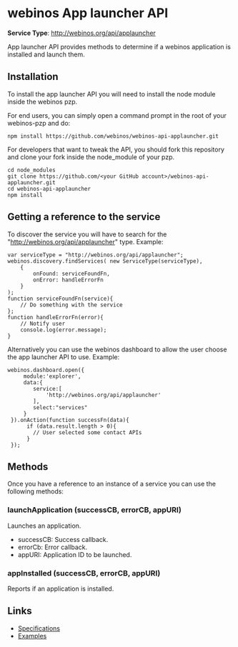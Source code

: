 # webinos App launcher API #

**Service Type**: http://webinos.org/api/applauncher

App launcher API provides methods to determine if a webinos application is installed and launch them. 

## Installation ##

To install the app launcher API you will need to install the node module inside the webinos pzp.

For end users, you can simply open a command prompt in the root of your webinos-pzp and do: 

	npm install https://github.com/webinos/webinos-api-applauncher.git

For developers that want to tweak the API, you should fork this repository and clone your fork inside the node_module of your pzp.

	cd node_modules
	git clone https://github.com/<your GitHub account>/webinos-api-applauncher.git
	cd webinos-api-applauncher
	npm install

## Getting a reference to the service ##

To discover the service you will have to search for the "http://webinos.org/api/applauncher" type. Example:

	var serviceType = "http://webinos.org/api/applauncher";
	webinos.discovery.findServices( new ServiceType(serviceType), 
		{ 
			onFound: serviceFoundFn, 
			onError: handleErrorFn
		}
	);
	function serviceFoundFn(service){
		// Do something with the service
	};
	function handleErrorFn(error){
		// Notify user
		console.log(error.message);
	}

Alternatively you can use the webinos dashboard to allow the user choose the app launcher API to use. Example:
 	
	webinos.dashboard.open({
         module:'explorer',
	     data:{
         	service:[
            	'http://webinos.org/api/applauncher'
         	],
            select:"services"
         }
     }).onAction(function successFn(data){
		  if (data.result.length > 0){
			// User selected some contact APIs
		  }
	 });

## Methods ##

Once you have a reference to an instance of a service you can use the following methods:

### launchApplication (successCB, errorCB, appURI)

Launches an application.

- successCB: Success callback.
- errorCb: Error callback.
- appURI: Application ID to be launched.

### appInstalled (successCB, errorCB, appURI)

Reports if an application is installed.


## Links ##

- [Specifications](http://dev.webinos.org/specifications/api/launcher.html)
- [Examples](https://github.com/webinos/webinos-api-applauncher/wiki/Examples)


